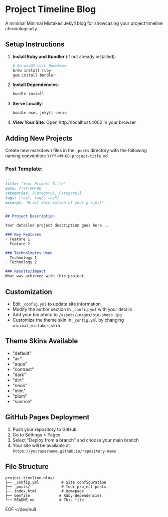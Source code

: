 # Project Timeline Blog

A minimal Minimal Mistakes Jekyll blog for showcasing your project timeline chronologically.

## Setup Instructions

1. **Install Ruby and Bundler** (if not already installed):
   ```bash
   # On macOS with Homebrew
   brew install ruby
   gem install bundler
   ```

2. **Install Dependencies**:
   ```bash
   bundle install
   ```

3. **Serve Locally**:
   ```bash
   bundle exec jekyll serve
   ```

4. **View Your Site**:
   Open http://localhost:4000 in your browser

## Adding New Projects

Create new markdown files in the `_posts` directory with the following naming convention:
`YYYY-MM-DD-project-title.md`

### Post Template:
```markdown
---
title: "Your Project Title"
date: YYYY-MM-DD
categories: [Category1, Category2]
tags: [tag1, tag2, tag3]
excerpt: "Brief description of your project"
---

## Project Description

Your detailed project description goes here...

### Key Features
- Feature 1
- Feature 2

### Technologies Used
- Technology 1
- Technology 2

### Results/Impact
What was achieved with this project.
```

## Customization

- Edit `_config.yml` to update site information
- Modify the author section in `_config.yml` with your details
- Add your bio photo to `/assets/images/bio-photo.jpg`
- Customize the theme skin in `_config.yml` by changing `minimal_mistakes_skin`

## Theme Skins Available
- "default"
- "air" 
- "aqua"
- "contrast"
- "dark"
- "dirt"
- "neon"
- "mint"
- "plum"
- "sunrise"

## GitHub Pages Deployment

1. Push your repository to GitHub
2. Go to Settings > Pages
3. Select "Deploy from a branch" and choose your main branch
4. Your site will be available at `https://yourusername.github.io/repository-name`

## File Structure
```
project-timeline-blog/
├── _config.yml          # Site configuration
├── _posts/              # Your project posts
├── index.html           # Homepage
├── Gemfile             # Ruby dependencies
└── README.md           # This file
```
EOF </dev/null
